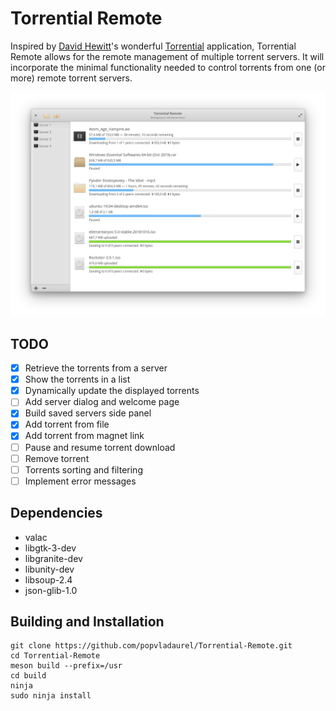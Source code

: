 # Torrential Remote

Inspired by [David Hewitt](https://github.com/davidmhewitt)'s wonderful [Torrential](https://github.com/davidmhewitt/torrential) application, Torrential Remote allows for the remote management of multiple torrent servers. It will incorporate the minimal functionality needed to control torrents from one (or more) remote torrent servers.

![Torrents Page](data/screenshots/Torrents.png "Torrents")

## TODO
- [x] Retrieve the torrents from a server
- [x] Show the torrents in a list
- [x] Dynamically update the displayed torrents
- [ ] Add server dialog and welcome page
- [x] Build saved servers side panel
- [x] Add torrent from file
- [x] Add torrent from magnet link
- [ ] Pause and resume torrent download
- [ ] Remove torrent
- [ ] Torrents sorting and filtering
- [ ] Implement error messages

## Dependencies
* valac
* libgtk-3-dev
* libgranite-dev
* libunity-dev
* libsoup-2.4
* json-glib-1.0

## Building and Installation
    git clone https://github.com/popvladaurel/Torrential-Remote.git
    cd Torrential-Remote
    meson build --prefix=/usr
    cd build
    ninja
    sudo ninja install
